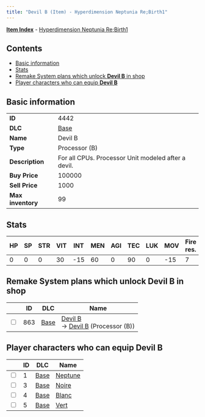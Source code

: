 ```yaml
---
title: "Devil B (Item) - Hyperdimension Neptunia Re;Birth1"
---
```


[**Item Index**](/neptunia/rb1/item/index.html) - [Hyperdimension Neptunia Re;Birth1](/neptunia/rb1)

## Contents

- [Basic information](#basic-information)
- [Stats](#stats)
- [Remake System plans which unlock **Devil B** in shop](#remake-system-plans-which-unlock-devil-b-in-shop)
- [Player characters who can equip **Devil B**](#player-characters-who-can-equip-devil-b)

## Basic information

|   |   |
| -- | -- |
| **ID** | 4442 |
| **DLC** | [Base](/neptunia/rb1/dlc/1-base.html) |
| **Name** | Devil B |
| **Type** | Processor (B) |
| **Description** | For all CPUs. Processor Unit modeled after a devil. |
| **Buy Price** | 100000 |
| **Sell Price** | 1000 |
| **Max inventory** | 99 |

## Stats

| HP | SP | STR | VIT | INT | MEN | AGI | TEC | LUK | MOV | Fire res. | Ice res. | Wind res. | Lightning res. |
| -- | -- | --- | --- | --- | --- | --- | --- | --- | --- | --------- | -------- | --------- | -------------- |
| 0 | 0 | 0 | 30 | -15 | 60 | 0 | 90 | 0 | -15 | 7 | -7 | -7 | 7 |

## Remake System plans which unlock **Devil B** in shop

|    | ID | DLC | Name |
| -- | -- | --- | ---- |
| <input type="checkbox" id="rb1-remake-1-863" class="trackbox" /> | 863 | [Base](/neptunia/rb1/dlc/1-base.html) | [Devil B](/neptunia/rb1/remake/1-863-devil-b.html)<br />→ [Devil B](/neptunia/rb1/item/1-4442-devil-b.html) (Processor (B)) |

## Player characters who can equip **Devil B**

|    | ID | DLC | Name |
| -- | -- | --- | ---- |
| <input type="checkbox" id="rb1-player-1-1" class="trackbox" /> | 1 | [Base](/neptunia/rb1/dlc/1-base.html) | [Neptune](/neptunia/rb1/player/1-1-neptune.html) |
| <input type="checkbox" id="rb1-player-1-3" class="trackbox" /> | 3 | [Base](/neptunia/rb1/dlc/1-base.html) | [Noire](/neptunia/rb1/player/1-3-noire.html) |
| <input type="checkbox" id="rb1-player-1-4" class="trackbox" /> | 4 | [Base](/neptunia/rb1/dlc/1-base.html) | [Blanc](/neptunia/rb1/player/1-4-blanc.html) |
| <input type="checkbox" id="rb1-player-1-5" class="trackbox" /> | 5 | [Base](/neptunia/rb1/dlc/1-base.html) | [Vert](/neptunia/rb1/player/1-5-vert.html) |